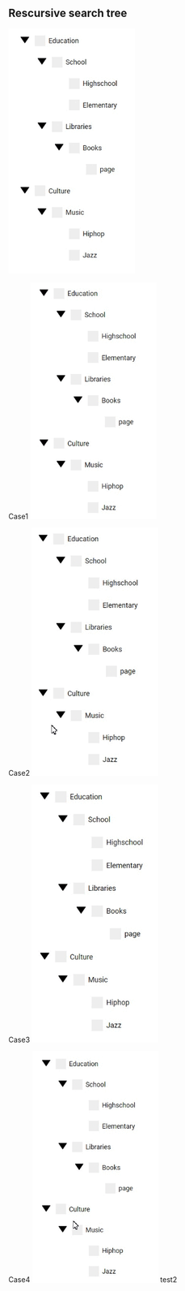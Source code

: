 ## Rescursive search tree


<img src="./assets/treeview.gif" width="250" />

Case1
<img src="./assets/treviewcase1.gif" width="250" />

Case2
<img src="./assets/treewviewcase1b.gif" width="250" />

Case3
<img src="./assets/treeviewcase2.gif" width="250" />

Case4
<img src="./assets/treeviewcase3.gif" width="250" />
test2
